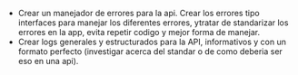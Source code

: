 - Crear un manejador de errores para la api. Crear los errores tipo interfaces para manejar los diferentes errores, ytratar de standarizar los errores en la app, evita repetir codigo y mejor forma de manejar.
- Crear logs generales y estructurados para la API, informativos y con un formato perfecto (investigar acerca del standar o de como deberia ser eso en una api).